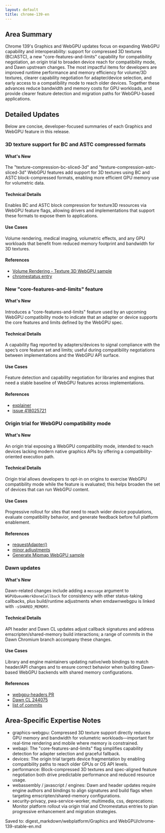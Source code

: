 ```yaml
---
layout: default
title: chrome-139-en
---
```


## Area Summary

Chrome 139's Graphics and WebGPU updates focus on expanding WebGPU capability and interoperability: support for compressed 3D textures (BC/ASTC), a new "core-features-and-limits" capability for compatibility negotiation, an origin trial to broaden device reach for compatibility mode, and Dawn upstream changes. The most impactful items for developers are improved runtime performance and memory efficiency for volume/3D textures, clearer capability negotiation for adapter/device selection, and early access to a compatibility mode to reach older devices. Together these advances reduce bandwidth and memory costs for GPU workloads, and provide clearer feature detection and migration paths for WebGPU-based applications.

## Detailed Updates

Below are concise, developer-focused summaries of each Graphics and WebGPU feature in this release.

### 3D texture support for BC and ASTC compressed formats

#### What's New
The "texture-compression-bc-sliced-3d" and "texture-compression-astc-sliced-3d" WebGPU features add support for 3D textures using BC and ASTC block-compressed formats, enabling more efficient GPU memory use for volumetric data.

#### Technical Details
Enables BC and ASTC block compression for texture3D resources via WebGPU feature flags, allowing drivers and implementations that support these formats to expose them to applications.

#### Use Cases
Volume rendering, medical imaging, volumetric effects, and any GPU workloads that benefit from reduced memory footprint and bandwidth for 3D textures.

#### References
- [Volume Rendering - Texture 3D WebGPU sample](https://webgpu.github.io/webgpu-samples/?sample=volumeRenderingTexture3D)  
- [chromestatus entry](https://chromestatus.com/feature/5080855386783744)

### New "core-features-and-limits" feature

#### What's New
Introduces a "core-features-and-limits" feature used by an upcoming WebGPU compatibility mode to indicate that an adapter or device supports the core features and limits defined by the WebGPU spec.

#### Technical Details
A capability flag reported by adapters/devices to signal compliance with the spec’s core feature set and limits; useful during compatibility negotiations between implementations and the WebGPU API surface.

#### Use Cases
Feature detection and capability negotiation for libraries and engines that need a stable baseline of WebGPU features across implementations.

#### References
- [explainer](https://gist.github.com/greggman/0dea9995e33393c546a4c2bd2a12e50e)  
- [issue 418025721](https://issues.chromium.org/issues/418025721)

### Origin trial for WebGPU compatibility mode

#### What's New
An origin trial exposing a WebGPU compatibility mode, intended to reach devices lacking modern native graphics APIs by offering a compatibility-oriented execution path.

#### Technical Details
Origin trial allows developers to opt-in on origins to exercise WebGPU compatibility mode while the feature is evaluated; this helps broaden the set of devices that can run WebGPU content.

#### Use Cases
Progressive rollout for sites that need to reach wider device populations, evaluate compatibility behavior, and generate feedback before full platform enablement.

#### References
- [requestAdapter()](https://developer.mozilla.org/docs/Web/API/GPU/requestAdapter)  
- [minor adjustments](https://webgpufundamentals.org/webgpu/lessons/webgpu-compatibility-mode.html)  
- [Generate Mipmap WebGPU sample](https://webgpu.github.io/webgpu-samples/?sample=generateMipmap)

### Dawn updates

#### What's New
Dawn-related changes include adding a `message` argument to `WGPUQueueWorkDoneCallback` for consistency with other status-taking callbacks, plus build/runtime adjustments when emdawnwebgpu is linked with `-sSHARED_MEMORY`.

#### Technical Details
API header and Dawn CL updates adjust callback signatures and address emscripten/shared-memory build interactions; a range of commits in the Dawn Chromium branch accompany these changes.

#### Use Cases
Library and engine maintainers updating native/web bindings to match header/API changes and to ensure correct behavior when building Dawn-based WebGPU backends with shared memory configurations.

#### References
- [webgpu-headers PR](https://github.com/webgpu-native/webgpu-headers/pull/528)  
- [Dawn CL 244075](https://dawn-review.googlesource.com/c/dawn/+/244075)  
- [list of commits](https://dawn.googlesource.com/dawn/+log/chromium/7204..chromium/7258?n=1000)

## Area-Specific Expertise Notes

- graphics-webgpu: Compressed 3D texture support directly reduces GPU memory and bandwidth for volumetric workloads—important for real-time rendering and mobile where memory is constrained.  
- webapi: The "core-features-and-limits" flag simplifies capability detection for adapter selection and graceful fallback.  
- devices: The origin trial targets device fragmentation by enabling compatibility paths to reach older GPUs or OS API levels.  
- performance: Block-compressed 3D textures and spec-aligned feature negotiation both drive predictable performance and reduced resource usage.  
- webassembly / javascript / engines: Dawn and header updates require engine authors and bindings to align signatures and build flags when targeting emscripten/shared-memory configurations.  
- security-privacy, pwa-service-worker, multimedia, css, deprecations: Monitor platform rollout via origin trial and Chromestatus entries to plan progressive enhancement and migration strategies.

Saved to: digest_markdown/webplatform/Graphics and WebGPU/chrome-139-stable-en.md
